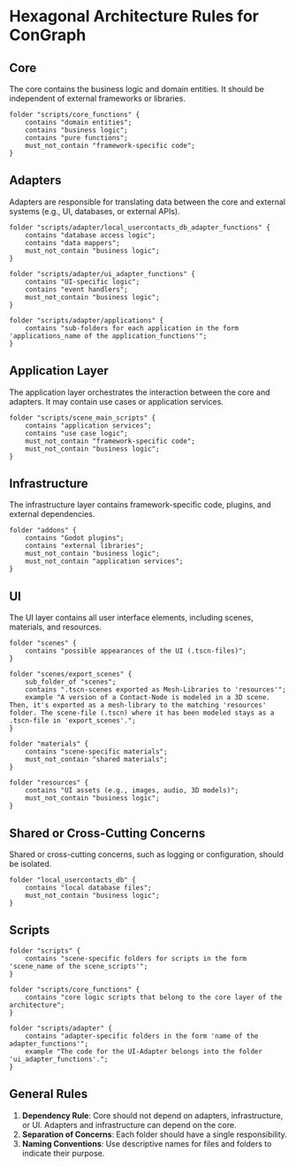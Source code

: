 # Hexagonal Architecture Rules for ConGraph

## Core
The core contains the business logic and domain entities. It should be independent of external frameworks or libraries.

```dsl
folder "scripts/core_functions" {
    contains "domain entities";
    contains "business logic";
    contains "pure functions";
    must_not_contain "framework-specific code";
}
```

## Adapters
Adapters are responsible for translating data between the core and external systems (e.g., UI, databases, or external APIs).

```dsl
folder "scripts/adapter/local_usercontacts_db_adapter_functions" {
    contains "database access logic";
    contains "data mappers";
    must_not_contain "business logic";
}

folder "scripts/adapter/ui_adapter_functions" {
    contains "UI-specific logic";
    contains "event handlers";
    must_not_contain "business logic";
}

folder "scripts/adapter/applications" {
    contains "sub-folders for each application in the form 'applications_name of the application_functions'";
}
```

## Application Layer
The application layer orchestrates the interaction between the core and adapters. It may contain use cases or application services.

```dsl
folder "scripts/scene_main_scripts" {
    contains "application services";
    contains "use case logic";
    must_not_contain "framework-specific code";
    must_not_contain "business logic";
}
```

## Infrastructure
The infrastructure layer contains framework-specific code, plugins, and external dependencies.

```dsl
folder "addons" {
    contains "Godot plugins";
    contains "external libraries";
    must_not_contain "business logic";
    must_not_contain "application services";
}
```

## UI
The UI layer contains all user interface elements, including scenes, materials, and resources.

```dsl
folder "scenes" {
    contains "possible appearances of the UI (.tscn-files)";
}

folder "scenes/export_scenes" {
    sub_folder_of "scenes";
    contains ".tscn-scenes exported as Mesh-Libraries to 'resources'";
    example "A version of a Contact-Node is modeled in a 3D scene. Then, it's exported as a mesh-library to the matching 'resources' folder. The scene-file (.tscn) where it has been modeled stays as a .tscn-file in 'export_scenes'.";
}

folder "materials" {
    contains "scene-specific materials";
    must_not_contain "shared materials";
}

folder "resources" {
    contains "UI assets (e.g., images, audio, 3D models)";
    must_not_contain "business logic";
}
```

## Shared or Cross-Cutting Concerns
Shared or cross-cutting concerns, such as logging or configuration, should be isolated.

```dsl
folder "local_usercontacts_db" {
    contains "local database files";
    must_not_contain "business logic";
}
```

## Scripts

```dsl
folder "scripts" {
    contains "scene-specific folders for scripts in the form 'scene_name of the scene_scripts'";
}

folder "scripts/core_functions" {
    contains "core logic scripts that belong to the core layer of the architecture";
}

folder "scripts/adapter" {
    contains "adapter-specific folders in the form 'name of the adapter_functions'";
    example "The code for the UI-Adapter belongs into the folder 'ui_adapter_functions'.";
}
```

## General Rules
1. **Dependency Rule**: Core should not depend on adapters, infrastructure, or UI. Adapters and infrastructure can depend on the core.
2. **Separation of Concerns**: Each folder should have a single responsibility.
3. **Naming Conventions**: Use descriptive names for files and folders to indicate their purpose.